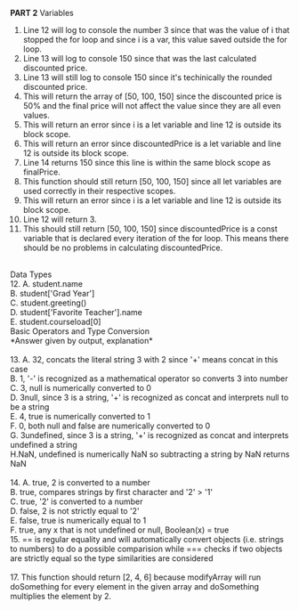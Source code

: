 **PART 2**
Variables
<br/>
1. Line 12 will log to console the number 3 since that was the value of i that stopped the for loop and since i is a var, this value saved outside the for loop.
2. Line 13 will log to console 150 since that was the last calculated discounted price.
3. Line 13 will still log to console 150 since it's techinically the rounded discounted price.
4. This will return the array of [50, 100, 150] since the discounted price is 50% and the final price will not affect the value since they are all even values.
5. This will return an error since i is a let variable and line 12 is outside its block scope.
6. This will return an error since discountedPrice is a let variable and line 12 is outside its block scope.
7. Line 14 returns 150 since this line is within the same block scope as finalPrice.
8. This function should still return [50, 100, 150] since all let variables are used correctly in their respective scopes.
9. This will return an error since i is a let variable and line 12 is outside its block scope.
10. Line 12 will return 3.
11. This should still return [50, 100, 150] since discountedPrice is a const variable that is declared every iteration of the for loop. This means there should be no problems in calculating discountedPrice.

<br/>
Data Types
<br/>
12. A. student.name <br/> B. student['Grad Year'] <br/> C. student.greeting() <br/> D. student['Favorite Teacher'].name <br/> E. student.courseload[0]

<br/>
Basic Operators and Type Conversion
<br/>
*Answer given by output, explanation* <br/>
<br/>
13. A. 32, concats the literal string 3 with 2 since '+' means concat in this case <br/>
 B. 1, '-' is recognized as a mathematical operator so converts 3 into number <br/>
 C. 3, null is numerically converted to 0 <br/>
 D. 3null, since 3 is a string, '+' is recognized as concat and interprets null to be a string <br/>
 E. 4, true is numerically converted to 1 <br/>
 F. 0, both null and false are numerically converted to 0 <br/>
 G. 3undefined, since 3 is a string,  '+' is recognized as concat and interprets undefined a string <br/>
 H.NaN, undefined is numerically NaN so subtracting a string by NaN returns NaN <br/>
<br/>
14. A. true, 2 is converted to a number <br/> 
B. true, compares strings by first character and '2' > '1' <br/>
C. true, '2' is converted to a number <br/>
D. false, 2 is not strictly equal to '2' <br/>
E. false, true is numerically equal to 1 <br/>
F. true, any x that is not undefined or null, Boolean(x) = true <br/>
15. == is regular equality and will automatically convert objects (i.e. strings to numbers) to do a possible comparision while === checks if two objects are strictly equal so the type similarities are considered <br/>
<br/>
17. This function should return [2, 4, 6] because modifyArray will run doSomething for every element in the given array and doSomething multiplies the element by 2.

